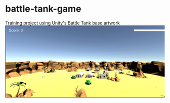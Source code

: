 # battle-tank-game
Training project using Unity's Battle Tank base artwork
![Screenshot](Screenshot/Screenshot.png)
